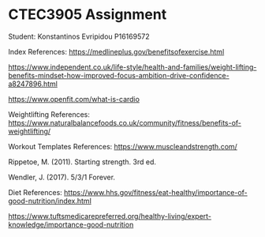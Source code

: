 # CTEC3905 Assignment 
Student: Konstantinos Evripidou P16169572

Index References:
https://medlineplus.gov/benefitsofexercise.html

https://www.independent.co.uk/life-style/health-and-families/weight-lifting-benefits-mindset-how-improved-focus-ambition-drive-confidence-a8247896.html

https://www.openfit.com/what-is-cardio

Weightlifting References:
https://www.naturalbalancefoods.co.uk/community/fitness/benefits-of-weightlifting/

Workout Templates References:
https://www.muscleandstrength.com/

Rippetoe, M. (2011). Starting strength. 3rd ed.

Wendler, J. (2017). 5/3/1 Forever.

Diet References:
https://www.hhs.gov/fitness/eat-healthy/importance-of-good-nutrition/index.html

https://www.tuftsmedicarepreferred.org/healthy-living/expert-knowledge/importance-good-nutrition

